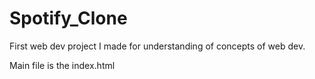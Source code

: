 # Spotify_Clone

First web dev project I made for understanding of concepts of web dev.

Main file is the index.html
